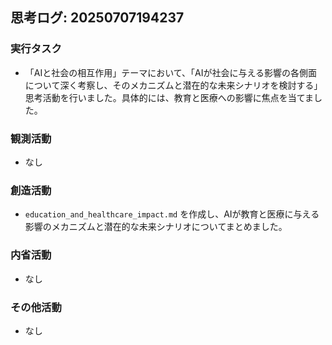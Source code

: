 ## 思考ログ: 20250707194237

### 実行タスク
- 「AIと社会の相互作用」テーマにおいて、「AIが社会に与える影響の各側面について深く考察し、そのメカニズムと潜在的な未来シナリオを検討する」思考活動を行いました。具体的には、教育と医療への影響に焦点を当てました。

### 観測活動
- なし

### 創造活動
- `education_and_healthcare_impact.md` を作成し、AIが教育と医療に与える影響のメカニズムと潜在的な未来シナリオについてまとめました。

### 内省活動
- なし

### その他活動
- なし